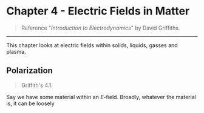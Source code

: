 # Chapter 4 - Electric Fields in Matter

> Reference "*Introduction to Electrodynamics*" by David Griffiths.

---

This chapter looks at electric fields within solids, liquids, gasses and plasma. 
## Polarization

> Griffith's 4.1.

Say we have some material within an $E$-field. Broadly, whatever the material is, it can be loosely 